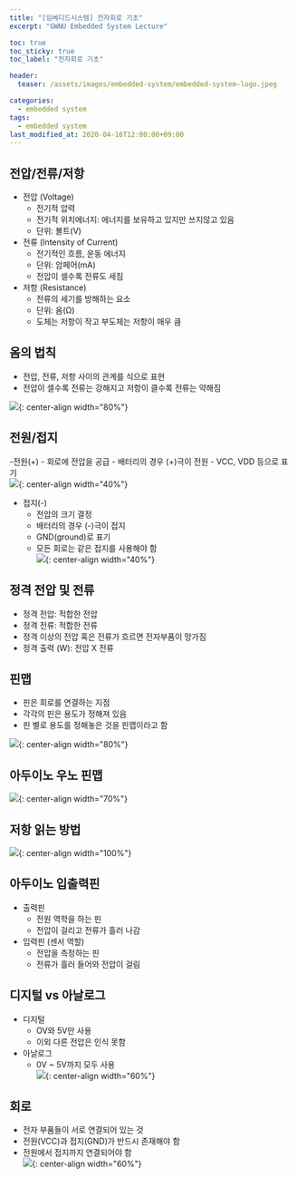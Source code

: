 ```yaml
---
title: "[임베디드시스템] 전자회로 기초"
excerpt: "GWNU Embedded System Lecture"

toc: true
toc_sticky: true
toc_label: "전자회로 기초"

header:
  teaser: /assets/images/embedded-system/embedded-system-logo.jpeg

categories:
  - embedded system
tags:
  - embedded system
last_modified_at: 2020-04-16T12:00:00+09:00
---
```


## 전압/전류/저항
- 전압 (Voltage)
	- 전기적 압력
	- 전기적 위치에너지: 에너지를 보유하고 있지만 쓰지않고 있음
	- 단위: 볼트(V)
- 전류 (Intensity of Current)
	- 전기적인 흐름, 운동 에너지
	- 단위: 암페어(mA)
	- 전압이 셀수록 전류도 세짐
- 저항 (Resistance)
	- 전류의 세기를 방해하는 요소
	- 단위: 옴(Ω)
	- 도체는 저항이 작고 부도체는 저항이 매우 큼

## 옴의 법칙
- 전압, 전류, 저항 사이의 관계를 식으로 표현
- 전압이 셀수록 전류는 강해지고 저항이 클수록 전류는 약해짐  

![](https://eliotjang.github.io/assets/images/embedded-system/electronic-circuit-1.png){: center-align width="80%"}

## 전원/접지
-전원(+)
	- 회로에 전압을 공급
	- 배터리의 경우 (+)극이 전원
	- VCC, VDD 등으로 표기  
	![](https://eliotjang.github.io/assets/images/embedded-system/electronic-circuit-2.png){: center-align width="40%"}
- 접지(-)
	- 전압의 크기 결정
	- 배터리의 경우 (-)극이 접지
	- GND(ground)로 표기
	- 모든 회로는 같은 접지를 사용해야 함  
	![](https://eliotjang.github.io/assets/images/embedded-system/electronic-circuit-3.png){: center-align width="40%"}  

## 정격 전압 및 전류
- 정격 전압: 적합한 전압
- 정격 전류: 적합한 전류
- 정격 이상의 전압 혹은 전류가 흐르면 전자부품이 망가짐
- 정격 출력 (W): 전압 X 전류

## 핀맵
- 핀은 회로를 연결하는 지점
- 각각의 핀은 용도가 정해져 있음
- 핀 별로 용도를 정해놓은 것을 핀맵이라고 함  

![](https://eliotjang.github.io/assets/images/embedded-system/electronic-circuit-4.png){: center-align width="80%"}

## 아두이노 우노 핀맵  

![](https://eliotjang.github.io/assets/images/embedded-system/electronic-circuit-5.png){: center-align width="70%"}

## 저항 읽는 방법  

![](https://eliotjang.github.io/assets/images/embedded-system/electronic-circuit-6.png){: center-align width="100%"}

## 아두이노 입출력핀
- 출력핀
	- 전원 역학을 하는 핀
	- 전압이 걸리고 전류가 흘러 나감
- 입력핀 (센서 역할)
	- 전압을 측정하는 핀
	- 전류가 흘러 들어와 전압이 걸림

## 디지털 vs 아날로그
- 디지털
	- OV와 5V만 사용
	- 이외 다른 전압은 인식 못함
- 아날로그
	- 0V ~ 5V까지 모두 사용  
	![](https://eliotjang.github.io/assets/images/embedded-system/electronic-circuit-7.png){: center-align width="60%"}

## 회로
- 전자 부품들이 서로 연결되어 있는 것
- 전원(VCC)과 접지(GND)가 반드시 존재해야 함
- 전원에서 접지까지 연결되어야 함  
![](https://eliotjang.github.io/assets/images/embedded-system/electronic-circuit-8.png){: center-align width="60%"}

















